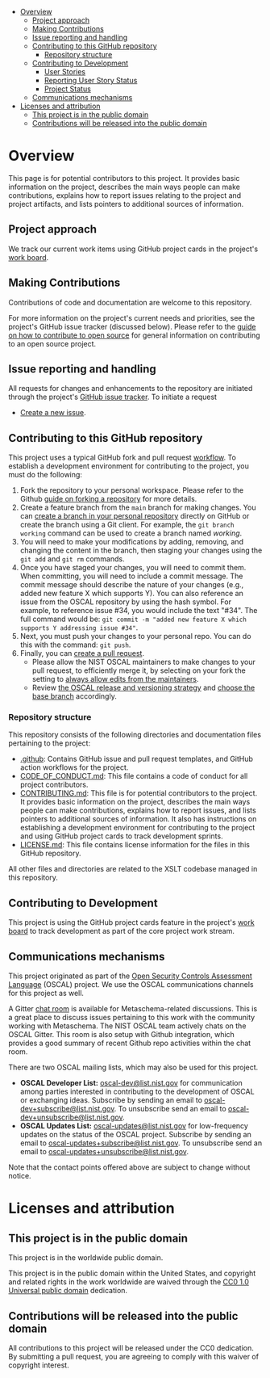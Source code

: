 -   [Overview](#overview)
    -   [Project approach](#project-approach)
    -   [Making Contributions](#making-contributions)
    -   [Issue reporting and handling](#issue-reporting-and-handling)
    -   [Contributing to this GitHub repository](#contributing-to-this-github-repository)
        -   [Repository structure](#repository-structure)
    -   [Contributing to Development](#contributing-to-development)
        -   [User Stories](#user-stories)
        -   [Reporting User Story Status](#reporting-user-story-status)
        -   [Project Status](#project-status)
    -   [Communications mechanisms](#communications-mechanisms)
-   [Licenses and attribution](#licenses-and-attribution)
    -   [This project is in the public domain](#this-project-is-in-the-public-domain)
    -   [Contributions will be released into the public domain](#contributions-will-be-released-into-the-public-domain)

# Overview

This page is for potential contributors to this project. It provides basic information on the project, describes the main ways people can make contributions, explains how to report issues relating to the project and project artifacts, and lists pointers to additional sources of information.

## Project approach

We track our current work items using GitHub project cards in the project's [work board](../../projects/1).

## Making Contributions

Contributions of code and documentation are welcome to this repository.

For more information on the project's current needs and priorities, see the project's GitHub issue tracker (discussed below). Please refer to the [guide on how to contribute to open source](https://opensource.guide/how-to-contribute/) for general information on contributing to an open source project.

## Issue reporting and handling

All requests for changes and enhancements to the repository are initiated through the project's [GitHub issue tracker](../../issues). To initiate a request

- [Create a new issue](https://help.github.com/articles/creating-an-issue/).

## Contributing to this GitHub repository

This project uses a typical GitHub fork and pull request [workflow](https://guides.github.com/introduction/flow/). To establish a development environment for contributing to the project, you must do the following:

1. Fork the repository to your personal workspace. Please refer to the Github [guide on forking a repository](https://help.github.com/articles/fork-a-repo/) for more details.
1. Create a feature branch from the `main` branch for making changes. You can [create a branch in your personal repository](https://help.github.com/articles/creating-and-deleting-branches-within-your-repository/) directly on GitHub or create the branch using a Git client. For example, the `git branch working` command can be used to create a branch named _working_.
1. You will need to make your modifications by adding, removing, and changing the content in the branch, then staging your changes using the `git add` and `git rm` commands.
1. Once you have staged your changes, you will need to commit them. When committing, you will need to include a commit message. The commit message should describe the nature of your changes (e.g., added new feature X which supports Y). You can also reference an issue from the OSCAL repository by using the hash symbol. For example, to reference issue #34, you would include the text "#34". The full command would be: `git commit -m "added new feature X which supports Y addressing issue #34"`.
1. Next, you must push your changes to your personal repo. You can do this with the command: `git push`.
1. Finally, you can [create a pull request](https://help.github.com/articles/creating-a-pull-request-from-a-fork/).
    - Please allow the NIST OSCAL maintainers to make changes to your pull request, to efficiently merge it, by selecting on your fork the setting to [always allow edits from the maintainers](https://docs.github.com/en/pull-requests/collaborating-with-pull-requests/working-with-forks/allowing-changes-to-a-pull-request-branch-created-from-a-fork).
    - Review [the OSCAL release and versioning strategy](./versioning-and-branching.md) and [choose the base branch](https://docs.github.com/en/pull-requests/collaborating-with-pull-requests/proposing-changes-to-your-work-with-pull-requests/changing-the-base-branch-of-a-pull-request) accordingly.

### Repository structure

This repository consists of the following directories and documentation files pertaining to the project:

-   [.github](.github): Contains GitHub issue and pull request templates, and GitHub action workflows for the project.
-   [CODE_OF_CONDUCT.md](CODE_OF_CONDUCT.md): This file contains a code of conduct for all project contributors.
-   [CONTRIBUTING.md](CONTRIBUTING.md): This file is for potential contributors to the project. It provides basic information on the project, describes the main ways people can make contributions, explains how to report issues, and lists pointers to additional sources of information. It also has instructions on establishing a development environment for contributing to the project and using GitHub project cards to track development sprints.
-   [LICENSE.md](LICENSE.md): This file contains license information for the files in this GitHub repository.

All other files and directories are related to the XSLT codebase managed in this repository.

## Contributing to Development

This project is using the GitHub project cards feature in the project's [work board](../../projects/1) to track development as part of the core project work stream.

## Communications mechanisms

This project originated as part of the [Open Security Controls Assessment Language](https://pages.nist.gov/OSCAL/) (OSCAL) project. We use the OSCAL communications channels for this project as well.

A Gitter [chat room](https://gitter.im/usnistgov-OSCAL/metaschema) is available for Metaschema-related discussions. This is a great place to discuss issues pertaining to this work with the community working with Metaschema. The NIST OSCAL team actively chats on the OSCAL Gitter. This room is also setup with Github integration, which provides a good summary of recent Github repo activities within the chat room.

There are two OSCAL mailing lists, which may also be used for this project.

-   **OSCAL Developer List:** [oscal-dev@list.nist.gov](mailto:oscal-dev@list.nist.gov) for communication among parties interested in contributing to the development of OSCAL or exchanging ideas. Subscribe by sending an email to [oscal-dev+subscribe@list.nist.gov](mailto:oscal-dev+subscribe@list.nist.gov). To unsubscribe send an email to [oscal-dev+unsubscribe@list.nist.gov](mailto:oscal-dev+unsubscribe@list.nist.gov).
-   **OSCAL Updates List:** [oscal-updates@list.nist.gov](mailto:oscal-updates@list.nist.gov) for low-frequency updates on the status of the OSCAL project. Subscribe by sending an email to [oscal-updates+subscribe@list.nist.gov](mailto:oscal-updates+subscribe@list.nist.gov). To unsubscribe send an email to [oscal-updates+unsubscribe@list.nist.gov](mailto:oscal-updates+unsubscribe@list.nist.gov).

Note that the contact points offered above are subject to change without notice.

# Licenses and attribution

## This project is in the public domain

This project is in the worldwide public domain.

This project is in the public domain within the United States, and copyright and related rights in the work worldwide are waived through the [CC0 1.0 Universal public domain](https://creativecommons.org/publicdomain/zero/1.0/) dedication.

## Contributions will be released into the public domain

All contributions to this project will be released under the CC0 dedication. By submitting a pull request, you are agreeing to comply with this waiver of copyright interest.
